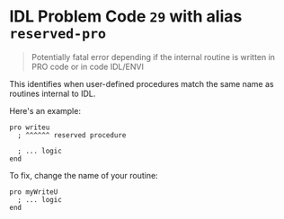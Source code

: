 # IDL Problem Code `29` with alias `reserved-pro`

> Potentially fatal error depending if the internal routine is written in PRO code or in code IDL/ENVI

This identifies when user-defined procedures match the same name as routines internal to IDL.

Here's an example:

```idl
pro writeu
  ; ^^^^^^ reserved procedure

  ; ... logic
end
```

To fix, change the name of your routine:

```idl
pro myWriteU
  ; ... logic
end
```
